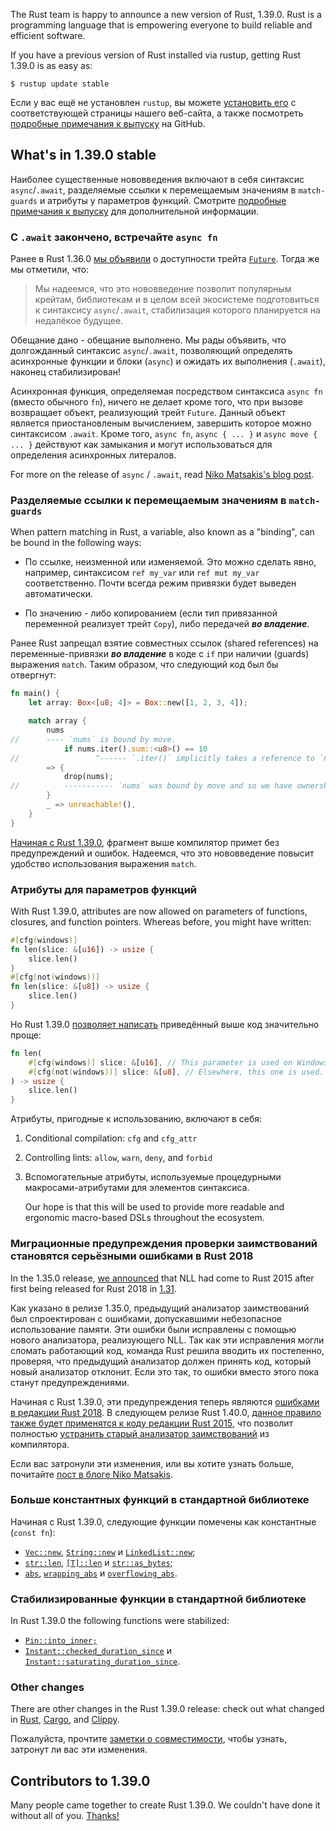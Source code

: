 The Rust team is happy to announce a new version of Rust, 1.39.0. Rust is a programming language that is empowering everyone to build reliable and efficient software.

If you have a previous version of Rust installed via rustup, getting Rust 1.39.0 is as easy as:

```console
$ rustup update stable
```

Если у вас ещё не установлен `rustup`, вы можете [установить его](https://www.rust-lang.org/install.html) с соответствующей страницы нашего веб-сайта, а также посмотреть [подробные примечания к выпуску](https://github.com/rust-lang/rust/blob/stable/RELEASES.md#version-1390-2019-11-07) на GitHub.

## What's in 1.39.0 stable

Наиболее существенные нововведения включают в себя синтаксис `async`/`.await`, разделяемые ссылки к перемещаемым значениям в `match-guards` и атрибуты у параметров функций. Смотрите [подробные примечания к выпуску](https://github.com/rust-lang/rust/blob/stable/RELEASES.md#version-1390-2019-11-07) для дополнительной информации.

### С `.await` закончено, встречайте `async fn`

Ранее в Rust 1.36.0 [мы объявили](https://blog.rust-lang.org/2019/07/04/Rust-1.36.0.html#the-future-is-here) о доступности трейта [`Future`](https://doc.rust-lang.org/nightly/std/future/trait.Future.html). Тогда же мы отметили, что:

> Мы надеемся, что это нововведение позволит популярным крейтам, библиотекам и в целом всей экосистеме подготовиться к синтаксису `async`/`.await`, стабилизация которого планируется на недалёкое будущее.

Обещание дано - обещание выполнено. Мы рады объявить, что долгожданный синтаксис `async`/`.await`, позволяющий определять асинхронные функции и блоки (`async`) и ожидать их выполнения (`.await`), наконец стабилизирован!

Асинхронная функция, определяемая посредством синтаксиса `async fn` (вместо обычного `fn`), ничего не делает кроме того, что при вызове возвращает объект, реализующий трейт `Future`. Данный объект является приостановленым вычислением, завершить которое можно синтаксисом `.await`. Кроме того, `async fn`, `async { ... }` и `async move { ... }` действуют как замыкания и могут использоваться для определения асинхронных литералов.

For more on the release of `async` / `.await`, read [Niko Matsakis's blog post](https://blog.rust-lang.org/2019/11/07/Async-await-stable.html).

### Разделяемые ссылки к перемещаемым значениям в `match-guards`

When pattern matching in Rust, a variable, also known as a "binding", can be bound in the following ways:

- По ссылке, неизменной или изменяемой. Это можно сделать явно, например, синтаксисом `ref my_var` или `ref mut my_var` соответственно. Почти всегда режим привязки будет выведен автоматически.

- По значению - либо копированием (если тип привязанной переменной реализует трейт `Copy`), либо передачей ***во владение***.

Ранее Rust запрещал взятие совместных ссылок (shared references) на переменные-привязки ***во владение*** в коде с `if` при наличии (guards) выражения `match`. Таким образом, что следующий код был бы отвергнут:

```rust
fn main() {
    let array: Box<[u8; 4]> = Box::new([1, 2, 3, 4]);

    match array {
        nums
//      ---- `nums` is bound by move.
            if nums.iter().sum::<u8>() == 10
//                 ^------ `.iter()` implicitly takes a reference to `nums`.
        => {
            drop(nums);
//          ----------- `nums` was bound by move and so we have ownership.
        }
        _ => unreachable!(),
    }
}
```

[Начиная с Rust 1.39.0](https://github.com/rust-lang/rust/pull/63118/#issuecomment-522823925), фрагмент выше компилятор примет без предупреждений и ошибок. Надеемся, что это нововведение повысит удобство использования выражения `match`.

### Атрибуты для параметров функций

With Rust 1.39.0, attributes are now allowed on parameters of functions, closures, and function pointers. Whereas before, you might have written:

```rust
#[cfg(windows)]
fn len(slice: &[u16]) -> usize {
    slice.len()
}
#[cfg(not(windows))] 
fn len(slice: &[u8]) -> usize {
    slice.len()
}
```

Но Rust 1.39.0 [позволяет написать](https://github.com/rust-lang/rust/pull/64010/) приведённый выше код значительно проще:

```rust
fn len(
    #[cfg(windows)] slice: &[u16], // This parameter is used on Windows.
    #[cfg(not(windows))] slice: &[u8], // Elsewhere, this one is used.
) -> usize {
    slice.len()
}
```

Атрибуты, пригодные к использованию, включают в себя:

1. Conditional compilation: `cfg` and `cfg_attr`

2. Controlling lints: `allow`, `warn`, `deny`, and `forbid`

3. Вспомогательные атрибуты, используемые процедурными макросами-атрибутами для элементов синтаксиса.

    Our hope is that this will be used to provide more readable and ergonomic macro-based DSLs throughout the ecosystem.

### Миграционные предупреждения проверки заимствований становятся серьёзными ошибками в Rust 2018

In the 1.35.0 release, [we announced](https://blog.rust-lang.org/2019/07/04/Rust-1.36.0.html#nll-for-rust-2015) that NLL had come to Rust 2015 after first being released for Rust 2018 in [1.31](https://blog.rust-lang.org/2018/12/06/Rust-1.31-and-rust-2018.html#non-lexical-lifetimes).

Как указано в релизе 1.35.0, предыдущий анализатор заимствований был спроектирован с ошибками, допускавшими небезопасное использование памяти. Эти ошибки были исправлены с помощью нового анализатора, реализующего NLL. Так как эти исправления могли cломать работающий код, команда Rust решила вводить их постепенно, проверяя, что предыдущий анализатор должен принять код, который новый анализатор отклонит. Если это так, то ошибки вместо этого пока станут предупреждениями.

Начиная с Rust 1.39.0, эти предупреждения теперь являются [ошибками в редакции Rust 2018](https://github.com/rust-lang/rust/pull/63565).
В следующем релизе Rust 1.40.0, [данное правило также будет применятся к коду редакции Rust 2015](https://github.com/rust-lang/rust/pull/64221), что позволит полностью [устранить старый анализатор заимствований](https://github.com/rust-lang/rust/pull/64790) из компилятора.

Если вас затронули эти изменения, или вы хотите узнать больше, почитайте [пост в блоге Niko Matsakis](https://blog.rust-lang.org/2019/11/01/nll-hard-errors.html).

### Больше константных функций в стандартной библиотеке

Начиная с Rust 1.39.0, следующие функции помечены как константные (`const fn`):

- [`Vec::new`](https://doc.rust-lang.org/std/vec/struct.Vec.html#method.new), [`String::new`](https://doc.rust-lang.org/std/string/struct.String.html#method.new) и [`LinkedList::new`](https://doc.rust-lang.org/std/collections/linked_list/struct.LinkedList.html#method.new);
- [`str::len`](https://doc.rust-lang.org/std/primitive.str.html#method.len), [`[T]::len`](https://doc.rust-lang.org/std/primitive.slice.html#method.len) и [`str::as_bytes`](https://doc.rust-lang.org/std/primitive.str.html#method.as_bytes);
- [`abs`](https://doc.rust-lang.org/std/primitive.i8.html#method.abs), [`wrapping_abs`](https://doc.rust-lang.org/std/primitive.i8.html#method.wrapping_abs) и [`overflowing_abs`](https://doc.rust-lang.org/std/primitive.i8.html#method.overflowing_abs).

### Стабилизированные функции в стандартной библиотеке

In Rust 1.39.0 the following functions were stabilized:

- [`Pin::into_inner;`](https://doc.rust-lang.org/std/pin/struct.Pin.html#method.into_inner)
- [`Instant::checked_duration_since`](https://doc.rust-lang.org/std/time/struct.Instant.html#method.checked_duration_since) и [`Instant::saturating_duration_since`](https://doc.rust-lang.org/std/time/struct.Instant.html#method.saturating_duration_since).

### Other changes

There are other changes in the Rust 1.39.0 release: check out what changed in [Rust](https://github.com/rust-lang/rust/blob/stable/RELEASES.md#version-1390-2019-11-07), [Cargo](https://github.com/rust-lang/cargo/blob/master/CHANGELOG.md#cargo-139-2019-11-07), and [Clippy](https://github.com/rust-lang/rust-clippy/blob/master/CHANGELOG.md#rust-139).

Пожалуйста, прочтите [заметки о совместимости](https://github.com/rust-lang/rust/blob/stable/RELEASES.md#compatibility-notes), чтобы узнать, затронут ли вас эти изменения.

## Contributors to 1.39.0

Many people came together to create Rust 1.39.0. We couldn't have done it
without all of you. [Thanks!](https://thanks.rust-lang.org/rust/1.39.0/)
